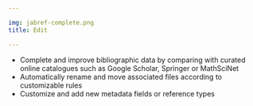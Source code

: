 ```yaml
---

img: jabref-complete.png
title: Edit

---
```


* Complete and improve bibliographic data by comparing with curated online catalogues such as Google Scholar, Springer or MathSciNet
* Automatically rename and move associated files according to customizable rules
* Customize and add new metadata fields or reference types